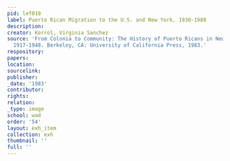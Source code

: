 ```yaml
---
pid: lef010
label: Puerto Rican Migration to the U.S. and New York, 1930-1980
description:
creator: Korrol, Virginia Sanchez
source: 'From Colonia to Community: The History of Puerto Ricans in New York City,
  1917-1948. Berkeley, CA: University of California Press, 1983.'
respository:
papers:
location:
sourcelink:
publisher:
_date: '1983'
contributor:
rights:
relation:
_type: image
school: wad
order: '54'
layout: exh_item
collection: exh
thumbnail: ''
full: ''
---
```

